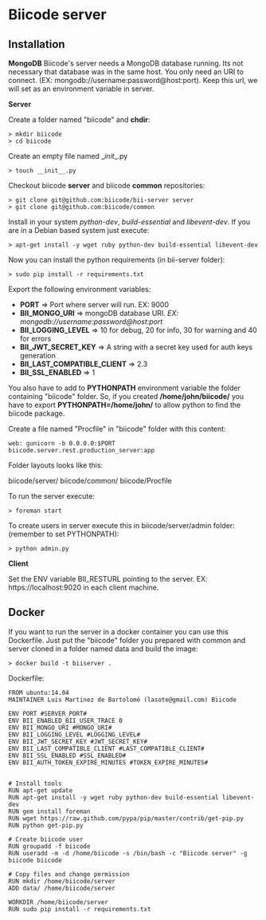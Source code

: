 Biicode server
============

Installation
-------------

**MongoDB**
Biicode's server needs a MongoDB database running. Its not necessary that database was in the same host. You only need an URI to connect. (EX: mongodb://username:password@host:port). Keep this url, we will set as an environment variable in server.

**Server**

Create a folder named "biicode" and **chdir**:

	> mkdir biicode
	> cd biicode

Create an empty file named \__init__.py

	> touch __init__.py

Checkout biicode **server** and biicode **common** repositories:

    > git clone git@github.com:biicode/bii-server server
    > git clone git@github.com:biicode/common

Install in your system *python-dev*,  *build-essential* and *libevent-dev*. If you are in a Debian based system just execute:

    > apt-get install -y wget ruby python-dev build-essential libevent-dev

Now you can install the python requirements (in bii-server folder):

	> sudo pip install -r requirements.txt

Export the following environment variables:

- **PORT** => Port where server will run. EX: 9000
- **BII_MONGO_URI** =>  mongoDB database URI. *EX: mongodb://username:password@host:port*
- **BII_LOGGING_LEVEL** => 10 for debug, 20 for info, 30 for warning and 40 for errors
- **BII_JWT_SECRET_KEY** => A string with a secret key used for auth keys generation
- **BII_LAST_COMPATIBLE_CLIENT** => 2.3
- **BII_SSL_ENABLED** => 1

You also have to add to **PYTHONPATH** environment variable the folder containing "biicode" folder.
So, if you created **/home/john/biicode/** you have to export **PYTHONPATH=/home/john/** to allow python to find the biicode package. 

Create a file named "Procfile" in "biicode" folder with this content:

    web: gunicorn -b 0.0.0.0:$PORT biicode.server.rest.production_server:app

Folder layouts looks like this:

biicode/server/
biicode/common/
biicode/Procfile

To run the server execute:

	> foreman start


To create users in server execute this in biicode/server/admin folder: (remember to set PYTHONPATH):

    > python admin.py 

**Client** 

Set the ENV variable BII_RESTURL pointing to the server. EX: https://localhost:9020 in each client machine.


Docker
--------

If you want to run the server in a docker container you can use this Dockerfile. Just put the "biicode" folder you prepared with common and server cloned in a folder named data and build the image:

    > docker build -t biiserver .


Dockerfile:

    FROM ubuntu:14.04
	MAINTAINER Luis Martinez de Bartolomé (lasote@gmail.com) Biicode
	
	ENV PORT #SERVER_PORT#
	ENV BII_ENABLED_BII_USER_TRACE 0
	ENV BII_MONGO_URI #MONGO_URI#
	ENV BII_LOGGING_LEVEL #LOGGING_LEVEL#
	ENV BII_JWT_SECRET_KEY #JWT_SECRET_KEY#
	ENV BII_LAST_COMPATIBLE_CLIENT #LAST_COMPATIBLE_CLIENT#
	ENV BII_SSL_ENABLED #SSL_ENABLED#
	ENV BII_AUTH_TOKEN_EXPIRE_MINUTES #TOKEN_EXPIRE_MINUTES#
	
	
	# Install tools
	RUN apt-get update
	RUN apt-get install -y wget ruby python-dev build-essential libevent-dev
	RUN gem install foreman
	RUN wget https://raw.github.com/pypa/pip/master/contrib/get-pip.py
	RUN python get-pip.py
	
	# Create biicode user
	RUN groupadd -f biicode
	RUN useradd -m -d /home/biicode -s /bin/bash -c "Biicode server" -g biicode biicode
	
	# Copy files and change permission
	RUN mkdir /home/biicode/server
	ADD data/ /home/biicode/server
	
	WORKDIR /home/biicode/server
	RUN sudo pip install -r requirements.txt 


